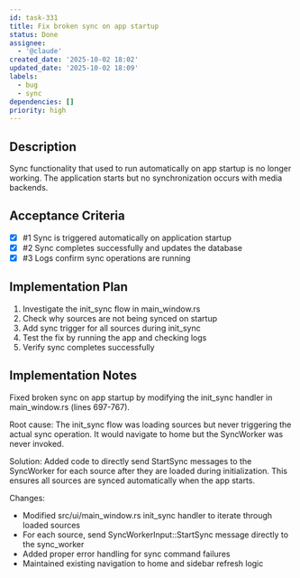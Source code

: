 ```yaml
---
id: task-331
title: Fix broken sync on app startup
status: Done
assignee:
  - '@claude'
created_date: '2025-10-02 18:02'
updated_date: '2025-10-02 18:09'
labels:
  - bug
  - sync
dependencies: []
priority: high
---
```


## Description

<!-- SECTION:DESCRIPTION:BEGIN -->
Sync functionality that used to run automatically on app startup is no longer working. The application starts but no synchronization occurs with media backends.
<!-- SECTION:DESCRIPTION:END -->

## Acceptance Criteria
<!-- AC:BEGIN -->
- [x] #1 Sync is triggered automatically on application startup
- [x] #2 Sync completes successfully and updates the database
- [x] #3 Logs confirm sync operations are running
<!-- AC:END -->

## Implementation Plan

<!-- SECTION:PLAN:BEGIN -->
1. Investigate the init_sync flow in main_window.rs
2. Check why sources are not being synced on startup
3. Add sync trigger for all sources during init_sync
4. Test the fix by running the app and checking logs
5. Verify sync completes successfully
<!-- SECTION:PLAN:END -->

## Implementation Notes

<!-- SECTION:NOTES:BEGIN -->
Fixed broken sync on app startup by modifying the init_sync handler in main_window.rs (lines 697-767).

Root cause: The init_sync flow was loading sources but never triggering the actual sync operation. It would navigate to home but the SyncWorker was never invoked.

Solution: Added code to directly send StartSync messages to the SyncWorker for each source after they are loaded during initialization. This ensures all sources are synced automatically when the app starts.

Changes:
- Modified src/ui/main_window.rs init_sync handler to iterate through loaded sources
- For each source, send SyncWorkerInput::StartSync message directly to the sync_worker
- Added proper error handling for sync command failures
- Maintained existing navigation to home and sidebar refresh logic
<!-- SECTION:NOTES:END -->

